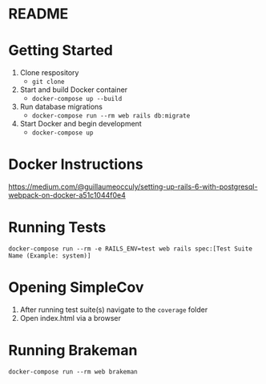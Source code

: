 # README

# Getting Started

1. Clone respository
    * `git clone`
2. Start and build Docker container
    * `docker-compose up --build`
3. Run database migrations 
    * `docker-compose run --rm web rails db:migrate`
4. Start Docker and begin development
    * `docker-compose up`

# Docker Instructions

https://medium.com/@guillaumeocculy/setting-up-rails-6-with-postgresql-webpack-on-docker-a51c1044f0e4

# Running Tests

```
docker-compose run --rm -e RAILS_ENV=test web rails spec:[Test Suite Name (Example: system)]
```

# Opening SimpleCov

1. After running test suite(s) navigate to the `coverage` folder
2. Open index.html via a browser

# Running Brakeman

```
docker-compose run --rm web brakeman
```
